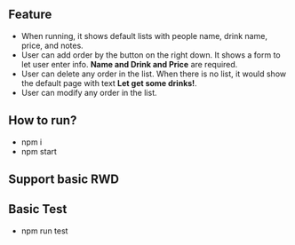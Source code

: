 ## Feature
- When running, it shows default lists with people name, drink name, price, and notes.
- User can add order by the button on the right down. It shows a form to let user enter info. <strong>Name and Drink and Price</strong> are required.
- User can delete any order in the list. When there is no list, it would show the default page with text <strong>Let get some drinks!</strong>.
- User can modify any order in the list.

## How to run?
- npm i
- npm start

## Support basic RWD

## Basic Test
- npm run test